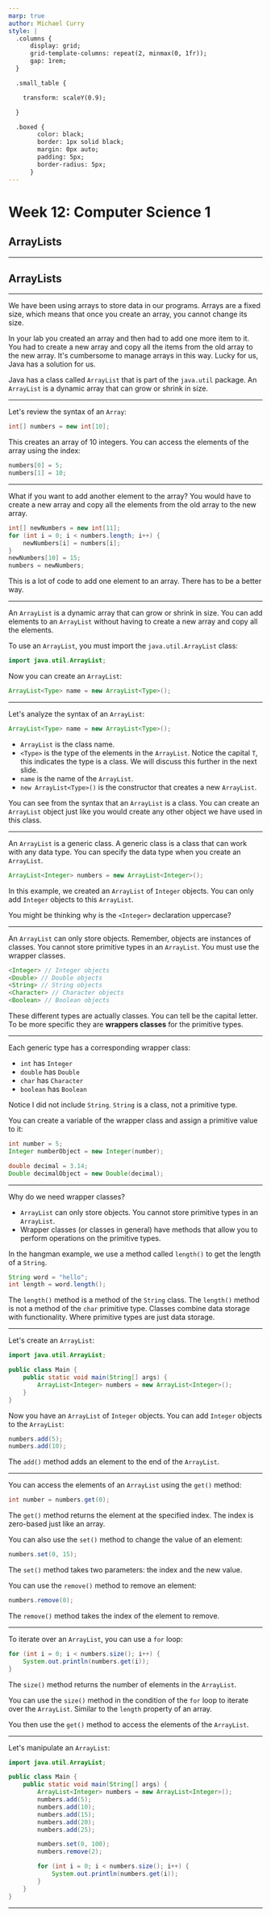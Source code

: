 ```yaml
---
marp: true
author: Michael Curry
style: |
  .columns {
      display: grid;
      grid-template-columns: repeat(2, minmax(0, 1fr));
      gap: 1rem;
  }

  .small_table {

    transform: scaleY(0.9);

  }

  .boxed {
        color: black;
        border: 1px solid black;
        margin: 0px auto;
        padding: 5px;
        border-radius: 5px;
      }
---
```


# Week 12: Computer Science 1

## ArrayLists

---

## ArrayLists

---

We have been using arrays to store data in our programs. Arrays are a fixed size, which means that once you create an array, you cannot change its size.

In your lab you created an array and then had to add one more item to it. You had to create a new array and copy all the items from the old array to the new array. It's cumbersome to manage arrays in this way. Lucky for us, Java has a solution for us.

Java has a class called `ArrayList` that is part of the `java.util` package. An `ArrayList` is a dynamic array that can grow or shrink in size.

---

Let's review the syntax of an `Array`:

```java
int[] numbers = new int[10];
```

This creates an array of 10 integers. You can access the elements of the array using the index:

```java
numbers[0] = 5;
numbers[1] = 10;
```

---

What if you want to add another element to the array? You would have to create a new array and copy all the elements from the old array to the new array.

```java
int[] newNumbers = new int[11];
for (int i = 0; i < numbers.length; i++) {
    newNumbers[i] = numbers[i];
}
newNumbers[10] = 15;
numbers = newNumbers;
```

This is a lot of code to add one element to an array. There has to be a better way.

---

An `ArrayList` is a dynamic array that can grow or shrink in size. You can add elements to an `ArrayList` without having to create a new array and copy all the elements.

To use an `ArrayList`, you must import the `java.util.ArrayList` class:

```java
import java.util.ArrayList;
```

Now you can create an `ArrayList`:

```java
ArrayList<Type> name = new ArrayList<Type>();
```

---

Let's analyze the syntax of an `ArrayList`:

```java
ArrayList<Type> name = new ArrayList<Type>();
```

- `ArrayList` is the class name.
- `<Type>` is the type of the elements in the `ArrayList`. Notice the capital `T`, this indicates the type is a class. We will discuss this further in the next slide.
- `name` is the name of the `ArrayList`.
- `new ArrayList<Type>()` is the constructor that creates a new `ArrayList`.
  <br>

You can see from the syntax that an `ArrayList` is a class. You can create an `ArrayList` object just like you would create any other object we have used in this class.

---

An `ArrayList` is a generic class. A generic class is a class that can work with any data type. You can specify the data type when you create an `ArrayList`.

```java
ArrayList<Integer> numbers = new ArrayList<Integer>();
```

In this example, we created an `ArrayList` of `Integer` objects. You can only add `Integer` objects to this `ArrayList`.

You might be thinking why is the `<Integer>` declaration uppercase?

---

An `ArrayList` can only store objects. Remember, objects are instances of classes. You cannot store primitive types in an `ArrayList`. You must use the wrapper classes.

```java
<Integer> // Integer objects
<Double> // Double objects
<String> // String objects
<Character> // Character objects
<Boolean> // Boolean objects
```

These different types are actually classes. You can tell be the capital letter. To be more specific they are <b>wrappers classes</b> for the primitive types.

---

Each generic type has a corresponding wrapper class:

- `int` has `Integer`
- `double` has `Double`
- `char` has `Character`
- `boolean` has `Boolean`

Notice I did not include `String`. `String` is a class, not a primitive type.

You can create a variable of the wrapper class and assign a primitive value to it:

```java
int number = 5;
Integer numberObject = new Integer(number);

double decimal = 3.14;
Double decimalObject = new Double(decimal);
```

---

Why do we need wrapper classes?

- `ArrayList` can only store objects. You cannot store primitive types in an `ArrayList`.
- Wrapper classes (or classes in general) have methods that allow you to perform operations on the primitive types.

In the hangman example, we use a method called `length()` to get the length of a `String`.

```java
String word = "hello";
int length = word.length();
```

The `length()` method is a method of the `String` class. The `length()` method is not a method of the `char` primitive type. Classes combine data storage with functionality. Where primitive types are just data storage.

---

Let's create an `ArrayList`:

```java
import java.util.ArrayList;

public class Main {
    public static void main(String[] args) {
        ArrayList<Integer> numbers = new ArrayList<Integer>();
    }
}
```

Now you have an `ArrayList` of `Integer` objects. You can add `Integer` objects to the `ArrayList`:

```java
numbers.add(5);
numbers.add(10);
```

The `add()` method adds an element to the end of the `ArrayList`.

---

You can access the elements of an `ArrayList` using the `get()` method:

```java
int number = numbers.get(0);
```

The `get()` method returns the element at the specified index. The index is zero-based just like an array.

You can also use the `set()` method to change the value of an element:

```java
numbers.set(0, 15);
```

The `set()` method takes two parameters: the index and the new value.

You can use the `remove()` method to remove an element:

```java
numbers.remove(0);
```

The `remove()` method takes the index of the element to remove.

---

To iterate over an `ArrayList`, you can use a `for` loop:

```java
for (int i = 0; i < numbers.size(); i++) {
    System.out.println(numbers.get(i));
}
```

The `size()` method returns the number of elements in the `ArrayList`.

You can use the `size()` method in the condition of the `for` loop to iterate over the `ArrayList`. Similar to the `length` property of an array.

You then use the `get()` method to access the elements of the `ArrayList`.

---

Let's manipulate an `ArrayList`:

```java
import java.util.ArrayList;

public class Main {
    public static void main(String[] args) {
        ArrayList<Integer> numbers = new ArrayList<Integer>();
        numbers.add(5);
        numbers.add(10);
        numbers.add(15);
        numbers.add(20);
        numbers.add(25);

        numbers.set(0, 100);
        numbers.remove(2);

        for (int i = 0; i < numbers.size(); i++) {
            System.out.println(numbers.get(i));
        }
    }
}
```

---
